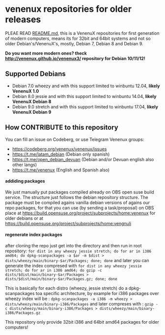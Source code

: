 # venenux repositories for older releases

PLEAE READ [README.md](README.md), this is a VenenuX repositories for first generation of modern computers, 
means its for 32bit and 64bit systems and not so older Debian's/VenenuX's, mostly, Debian 7, Debian 8 and Debian 9.

**Do you want more modern ones? theck http://venenux.github.io/venenux3/ repository for Debian 10/11/12!**

## Supported Debians

* Debian 7.0 wheezy and with this support limited to winbuntu 12.04, **likely VenenuX 1.0**
* Debian 8.0 jessie and with this support limited to winbuntu 14.04, **likely VenenuX Debian 8**
* Debian 9.0 stretch and with this support limited to winbuntu 17.04, **likely VenenuX Debian 9**

## How CONTRIBUTE to this repository

You can fill an issue on Codeberg, or use Telegram Venenux groups:

* https://codeberg.org/venenux/venenux/issues
* https://t.me/latam_debian (Debian only spanish)
* https://t.me/open_debian_devuan (Debian and/or Devuan english also other langs)
* https://t.me/venenux (English and Spanish also)

#### addiding packages

We just manually put packages compiled already on OBS open suse build service.
The structure just follows the debian repository structure.
The package must be compiled agains vanilla debian versions of agains our repo packages, 
for that you can use (by sending a task/proposal) on OBS 
place at https://build.opensuse.org/project/subprojects/home:venenux for older 
debians or at https://build.opensuse.org/project/subprojects/home:vengnuli

#### regenerate index packages

after cloning the repo just get into the directory and then run in root repository:
`for dist in any wheezy jessie stretch; do for ar in i386 amd64; do dpkg-scanpackages -a $ar -m $dist > dists/wheezy/main/binary-$ar/Packages; done; done`
and later you can generate the index compresed with
`for dist in any wheezy jessie stretch; do for ar in i386 amd64; do gzip -c dists/$dist/main/binary-$ar/Packages > dists/$dist/main/binary-$ar/Packages.gz; done; done`

This is basically for each distro (wheezy, jessie stretch) do a dpkg-scanpackages toa specific architecture, 
by example for i386 packages over wheezy index will be :
`dpkg-scanpackages -a i386 -m wheezy > dists/wheezy/main/binary-i386/Packages`
and later compreses with :
`gzip -c dists/wheezy/main/binary-i386/Packages > dists/wheezy/main/binary-i386/Packages.gz`

This repository only provide 32bit i386 and 64bit amd64 packages for older computers!
